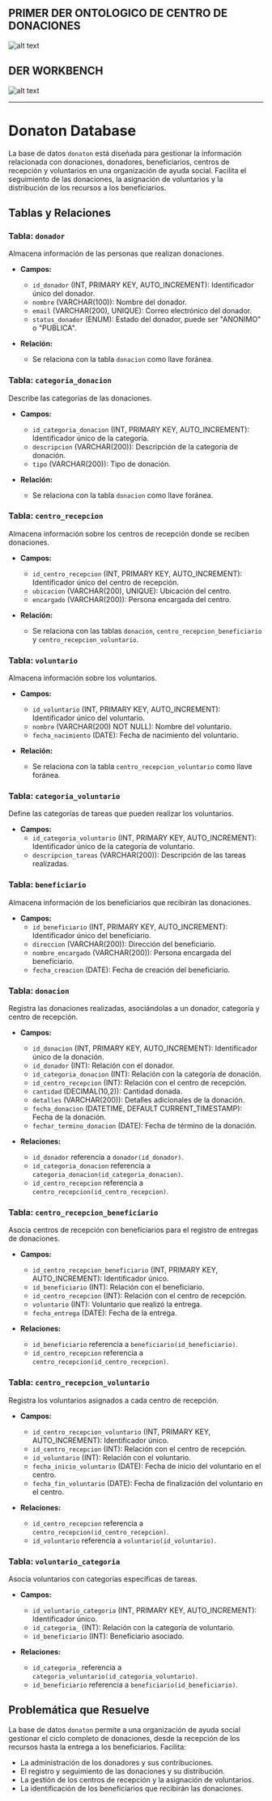 ## PRIMER DER ONTOLOGICO DE CENTRO DE DONACIONES
![alt text](image.png)

## DER WORKBENCH
![alt text](image-1.png)

--- 
# Donaton Database

La base de datos `donaton` está diseñada para gestionar la información relacionada con donaciones, donadores, beneficiarios, centros de recepción y voluntarios en una organización de ayuda social. Facilita el seguimiento de las donaciones, la asignación de voluntarios y la distribución de los recursos a los beneficiarios.

## Tablas y Relaciones

### Tabla: `donador`
Almacena información de las personas que realizan donaciones.

- **Campos:**
  - `id_donador` (INT, PRIMARY KEY, AUTO_INCREMENT): Identificador único del donador.
  - `nombre` (VARCHAR(100)): Nombre del donador.
  - `email` (VARCHAR(200), UNIQUE): Correo electrónico del donador.
  - `status_donador` (ENUM): Estado del donador, puede ser "ANONIMO" o "PUBLICA".

- **Relación:**
  - Se relaciona con la tabla `donacion` como llave foránea.

### Tabla: `categoria_donacion`
Describe las categorías de las donaciones.

- **Campos:**
  - `id_categoria_donacion` (INT, PRIMARY KEY, AUTO_INCREMENT): Identificador único de la categoría.
  - `descripcion` (VARCHAR(200)): Descripción de la categoría de donación.
  - `tipo` (VARCHAR(200)): Tipo de donación.

- **Relación:**
  - Se relaciona con la tabla `donacion` como llave foránea.

### Tabla: `centro_recepcion`
Almacena información sobre los centros de recepción donde se reciben donaciones.

- **Campos:**
  - `id_centro_recepcion` (INT, PRIMARY KEY, AUTO_INCREMENT): Identificador único del centro de recepción.
  - `ubicacion` (VARCHAR(200), UNIQUE): Ubicación del centro.
  - `encargado` (VARCHAR(200)): Persona encargada del centro.

- **Relación:**
  - Se relaciona con las tablas `donacion`, `centro_recepcion_beneficiario` y `centro_recepcion_voluntario`.

### Tabla: `voluntario`
Almacena información sobre los voluntarios.

- **Campos:**
  - `id_voluntario` (INT, PRIMARY KEY, AUTO_INCREMENT): Identificador único del voluntario.
  - `nombre` (VARCHAR(200) NOT NULL): Nombre del voluntario.
  - `fecha_nacimiento` (DATE): Fecha de nacimiento del voluntario.

- **Relación:**
  - Se relaciona con la tabla `centro_recepcion_voluntario` como llave foránea.

### Tabla: `categoria_voluntario`
Define las categorías de tareas que pueden realizar los voluntarios.

- **Campos:**
  - `id_categoria_voluntario` (INT, PRIMARY KEY, AUTO_INCREMENT): Identificador único de la categoría de voluntario.
  - `descripcion_tareas` (VARCHAR(200)): Descripción de las tareas realizadas.

### Tabla: `beneficiario`
Almacena información de los beneficiarios que recibirán las donaciones.

- **Campos:**
  - `id_beneficiario` (INT, PRIMARY KEY, AUTO_INCREMENT): Identificador único del beneficiario.
  - `direccion` (VARCHAR(200)): Dirección del beneficiario.
  - `nombre_encargado` (VARCHAR(200)): Persona encargada del beneficiario.
  - `fecha_creacion` (DATE): Fecha de creación del beneficiario.

### Tabla: `donacion`
Registra las donaciones realizadas, asociándolas a un donador, categoría y centro de recepción.

- **Campos:**
  - `id_donacion` (INT, PRIMARY KEY, AUTO_INCREMENT): Identificador único de la donación.
  - `id_donador` (INT): Relación con el donador.
  - `id_categoria_donacion` (INT): Relación con la categoría de donación.
  - `id_centro_recepcion` (INT): Relación con el centro de recepción.
  - `cantidad` (DECIMAL(10,2)): Cantidad donada.
  - `detalles` (VARCHAR(200)): Detalles adicionales de la donación.
  - `fecha_donacion` (DATETIME, DEFAULT CURRENT_TIMESTAMP): Fecha de la donación.
  - `fechar_termino_donacion` (DATE): Fecha de término de la donación.

- **Relaciones:**
  - `id_donador` referencia a `donador(id_donador)`.
  - `id_categoria_donacion` referencia a `categoria_donacion(id_categoria_donacion)`.
  - `id_centro_recepcion` referencia a `centro_recepcion(id_centro_recepcion)`.

### Tabla: `centro_recepcion_beneficiario`
Asocia centros de recepción con beneficiarios para el registro de entregas de donaciones.

- **Campos:**
  - `id_centro_recepcion_beneficiario` (INT, PRIMARY KEY, AUTO_INCREMENT): Identificador único.
  - `id_beneficiario` (INT): Relación con el beneficiario.
  - `id_centro_recepcion` (INT): Relación con el centro de recepción.
  - `voluntario` (INT): Voluntario que realizó la entrega.
  - `fecha_entrega` (DATE): Fecha de la entrega.

- **Relaciones:**
  - `id_beneficiario` referencia a `beneficiario(id_beneficiario)`.
  - `id_centro_recepcion` referencia a `centro_recepcion(id_centro_recepcion)`.

### Tabla: `centro_recepcion_voluntario`
Registra los voluntarios asignados a cada centro de recepción.

- **Campos:**
  - `id_centro_recepcion_voluntario` (INT, PRIMARY KEY, AUTO_INCREMENT): Identificador único.
  - `id_centro_recepcion` (INT): Relación con el centro de recepción.
  - `id_voluntario` (INT): Relación con el voluntario.
  - `fecha_inicio_voluntario` (DATE): Fecha de inicio del voluntario en el centro.
  - `fecha_fin_voluntario` (DATE): Fecha de finalización del voluntario en el centro.

- **Relaciones:**
  - `id_centro_recepcion` referencia a `centro_recepcion(id_centro_recepcion)`.
  - `id_voluntario` referencia a `voluntario(id_voluntario)`.

### Tabla: `voluntario_categoria`
Asocia voluntarios con categorías específicas de tareas.

- **Campos:**
  - `id_voluntario_categoria` (INT, PRIMARY KEY, AUTO_INCREMENT): Identificador único.
  - `id_categoria_` (INT): Relación con la categoría de voluntario.
  - `id_beneficiario` (INT): Beneficiario asociado.

- **Relaciones:**
  - `id_categoria_` referencia a `categoria_voluntario(id_categoria_voluntario)`.
  - `id_beneficiario` referencia a `beneficiario(id_beneficiario)`.

## Problemática que Resuelve

La base de datos `donaton` permite a una organización de ayuda social gestionar el ciclo completo de donaciones, desde la recepción de los recursos hasta la entrega a los beneficiarios. Facilita:
- La administración de los donadores y sus contribuciones.
- El registro y seguimiento de las donaciones y su distribución.
- La gestión de los centros de recepción y la asignación de voluntarios.
- La identificación de los beneficiarios que recibirán las donaciones.


